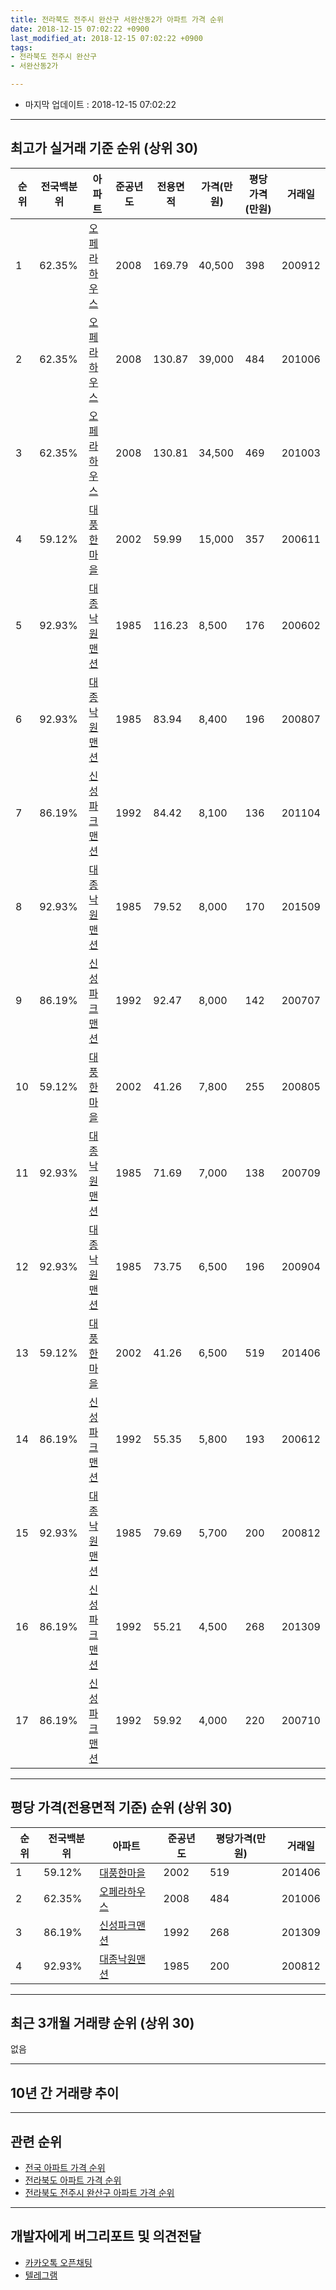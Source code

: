 ```yaml
---
title: 전라북도 전주시 완산구 서완산동2가 아파트 가격 순위
date: 2018-12-15 07:02:22 +0900
last_modified_at: 2018-12-15 07:02:22 +0900
tags:
- 전라북도 전주시 완산구
- 서완산동2가

---
```


* 마지막 업데이트 : 2018-12-15 07:02:22

---

## 최고가 실거래 기준 순위 (상위 30)


|순위|전국백분위|아파트|준공년도|전용면적|가격(만원)|평당가격(만원)|거래일|
|---|---|---|---|---|---|---|---|
|1|62.35%|[오페라하우스](https://search.naver.com/search.naver?query=%EC%A0%84%EB%9D%BC%EB%B6%81%EB%8F%84+%EC%A0%84%EC%A3%BC%EC%8B%9C+%EC%99%84%EC%82%B0%EA%B5%AC+%EC%84%9C%EC%99%84%EC%82%B0%EB%8F%992%EA%B0%80+%EC%98%A4%ED%8E%98%EB%9D%BC%ED%95%98%EC%9A%B0%EC%8A%A4)|2008|169.79|40,500|398|200912|
|2|62.35%|[오페라하우스](https://search.naver.com/search.naver?query=%EC%A0%84%EB%9D%BC%EB%B6%81%EB%8F%84+%EC%A0%84%EC%A3%BC%EC%8B%9C+%EC%99%84%EC%82%B0%EA%B5%AC+%EC%84%9C%EC%99%84%EC%82%B0%EB%8F%992%EA%B0%80+%EC%98%A4%ED%8E%98%EB%9D%BC%ED%95%98%EC%9A%B0%EC%8A%A4)|2008|130.87|39,000|484|201006|
|3|62.35%|[오페라하우스](https://search.naver.com/search.naver?query=%EC%A0%84%EB%9D%BC%EB%B6%81%EB%8F%84+%EC%A0%84%EC%A3%BC%EC%8B%9C+%EC%99%84%EC%82%B0%EA%B5%AC+%EC%84%9C%EC%99%84%EC%82%B0%EB%8F%992%EA%B0%80+%EC%98%A4%ED%8E%98%EB%9D%BC%ED%95%98%EC%9A%B0%EC%8A%A4)|2008|130.81|34,500|469|201003|
|4|59.12%|[대풍한마을](https://search.naver.com/search.naver?query=%EC%A0%84%EB%9D%BC%EB%B6%81%EB%8F%84+%EC%A0%84%EC%A3%BC%EC%8B%9C+%EC%99%84%EC%82%B0%EA%B5%AC+%EC%84%9C%EC%99%84%EC%82%B0%EB%8F%992%EA%B0%80+%EB%8C%80%ED%92%8D%ED%95%9C%EB%A7%88%EC%9D%84)|2002|59.99|15,000|357|200611|
|5|92.93%|[대종낙원맨션](https://search.naver.com/search.naver?query=%EC%A0%84%EB%9D%BC%EB%B6%81%EB%8F%84+%EC%A0%84%EC%A3%BC%EC%8B%9C+%EC%99%84%EC%82%B0%EA%B5%AC+%EC%84%9C%EC%99%84%EC%82%B0%EB%8F%992%EA%B0%80+%EB%8C%80%EC%A2%85%EB%82%99%EC%9B%90%EB%A7%A8%EC%85%98)|1985|116.23|8,500|176|200602|
|6|92.93%|[대종낙원맨션](https://search.naver.com/search.naver?query=%EC%A0%84%EB%9D%BC%EB%B6%81%EB%8F%84+%EC%A0%84%EC%A3%BC%EC%8B%9C+%EC%99%84%EC%82%B0%EA%B5%AC+%EC%84%9C%EC%99%84%EC%82%B0%EB%8F%992%EA%B0%80+%EB%8C%80%EC%A2%85%EB%82%99%EC%9B%90%EB%A7%A8%EC%85%98)|1985|83.94|8,400|196|200807|
|7|86.19%|[신성파크맨션](https://search.naver.com/search.naver?query=%EC%A0%84%EB%9D%BC%EB%B6%81%EB%8F%84+%EC%A0%84%EC%A3%BC%EC%8B%9C+%EC%99%84%EC%82%B0%EA%B5%AC+%EC%84%9C%EC%99%84%EC%82%B0%EB%8F%992%EA%B0%80+%EC%8B%A0%EC%84%B1%ED%8C%8C%ED%81%AC%EB%A7%A8%EC%85%98)|1992|84.42|8,100|136|201104|
|8|92.93%|[대종낙원맨션](https://search.naver.com/search.naver?query=%EC%A0%84%EB%9D%BC%EB%B6%81%EB%8F%84+%EC%A0%84%EC%A3%BC%EC%8B%9C+%EC%99%84%EC%82%B0%EA%B5%AC+%EC%84%9C%EC%99%84%EC%82%B0%EB%8F%992%EA%B0%80+%EB%8C%80%EC%A2%85%EB%82%99%EC%9B%90%EB%A7%A8%EC%85%98)|1985|79.52|8,000|170|201509|
|9|86.19%|[신성파크맨션](https://search.naver.com/search.naver?query=%EC%A0%84%EB%9D%BC%EB%B6%81%EB%8F%84+%EC%A0%84%EC%A3%BC%EC%8B%9C+%EC%99%84%EC%82%B0%EA%B5%AC+%EC%84%9C%EC%99%84%EC%82%B0%EB%8F%992%EA%B0%80+%EC%8B%A0%EC%84%B1%ED%8C%8C%ED%81%AC%EB%A7%A8%EC%85%98)|1992|92.47|8,000|142|200707|
|10|59.12%|[대풍한마을](https://search.naver.com/search.naver?query=%EC%A0%84%EB%9D%BC%EB%B6%81%EB%8F%84+%EC%A0%84%EC%A3%BC%EC%8B%9C+%EC%99%84%EC%82%B0%EA%B5%AC+%EC%84%9C%EC%99%84%EC%82%B0%EB%8F%992%EA%B0%80+%EB%8C%80%ED%92%8D%ED%95%9C%EB%A7%88%EC%9D%84)|2002|41.26|7,800|255|200805|
|11|92.93%|[대종낙원맨션](https://search.naver.com/search.naver?query=%EC%A0%84%EB%9D%BC%EB%B6%81%EB%8F%84+%EC%A0%84%EC%A3%BC%EC%8B%9C+%EC%99%84%EC%82%B0%EA%B5%AC+%EC%84%9C%EC%99%84%EC%82%B0%EB%8F%992%EA%B0%80+%EB%8C%80%EC%A2%85%EB%82%99%EC%9B%90%EB%A7%A8%EC%85%98)|1985|71.69|7,000|138|200709|
|12|92.93%|[대종낙원맨션](https://search.naver.com/search.naver?query=%EC%A0%84%EB%9D%BC%EB%B6%81%EB%8F%84+%EC%A0%84%EC%A3%BC%EC%8B%9C+%EC%99%84%EC%82%B0%EA%B5%AC+%EC%84%9C%EC%99%84%EC%82%B0%EB%8F%992%EA%B0%80+%EB%8C%80%EC%A2%85%EB%82%99%EC%9B%90%EB%A7%A8%EC%85%98)|1985|73.75|6,500|196|200904|
|13|59.12%|[대풍한마을](https://search.naver.com/search.naver?query=%EC%A0%84%EB%9D%BC%EB%B6%81%EB%8F%84+%EC%A0%84%EC%A3%BC%EC%8B%9C+%EC%99%84%EC%82%B0%EA%B5%AC+%EC%84%9C%EC%99%84%EC%82%B0%EB%8F%992%EA%B0%80+%EB%8C%80%ED%92%8D%ED%95%9C%EB%A7%88%EC%9D%84)|2002|41.26|6,500|519|201406|
|14|86.19%|[신성파크맨션](https://search.naver.com/search.naver?query=%EC%A0%84%EB%9D%BC%EB%B6%81%EB%8F%84+%EC%A0%84%EC%A3%BC%EC%8B%9C+%EC%99%84%EC%82%B0%EA%B5%AC+%EC%84%9C%EC%99%84%EC%82%B0%EB%8F%992%EA%B0%80+%EC%8B%A0%EC%84%B1%ED%8C%8C%ED%81%AC%EB%A7%A8%EC%85%98)|1992|55.35|5,800|193|200612|
|15|92.93%|[대종낙원맨션](https://search.naver.com/search.naver?query=%EC%A0%84%EB%9D%BC%EB%B6%81%EB%8F%84+%EC%A0%84%EC%A3%BC%EC%8B%9C+%EC%99%84%EC%82%B0%EA%B5%AC+%EC%84%9C%EC%99%84%EC%82%B0%EB%8F%992%EA%B0%80+%EB%8C%80%EC%A2%85%EB%82%99%EC%9B%90%EB%A7%A8%EC%85%98)|1985|79.69|5,700|200|200812|
|16|86.19%|[신성파크맨션](https://search.naver.com/search.naver?query=%EC%A0%84%EB%9D%BC%EB%B6%81%EB%8F%84+%EC%A0%84%EC%A3%BC%EC%8B%9C+%EC%99%84%EC%82%B0%EA%B5%AC+%EC%84%9C%EC%99%84%EC%82%B0%EB%8F%992%EA%B0%80+%EC%8B%A0%EC%84%B1%ED%8C%8C%ED%81%AC%EB%A7%A8%EC%85%98)|1992|55.21|4,500|268|201309|
|17|86.19%|[신성파크맨션](https://search.naver.com/search.naver?query=%EC%A0%84%EB%9D%BC%EB%B6%81%EB%8F%84+%EC%A0%84%EC%A3%BC%EC%8B%9C+%EC%99%84%EC%82%B0%EA%B5%AC+%EC%84%9C%EC%99%84%EC%82%B0%EB%8F%992%EA%B0%80+%EC%8B%A0%EC%84%B1%ED%8C%8C%ED%81%AC%EB%A7%A8%EC%85%98)|1992|59.92|4,000|220|200710|


---

## 평당 가격(전용면적 기준) 순위 (상위 30)


|순위|전국백분위|아파트|준공년도|평당가격(만원)|거래일|
|---|---|---|---|---|---|
|1|59.12%|[대풍한마을](https://search.naver.com/search.naver?query=%EC%A0%84%EB%9D%BC%EB%B6%81%EB%8F%84+%EC%A0%84%EC%A3%BC%EC%8B%9C+%EC%99%84%EC%82%B0%EA%B5%AC+%EC%84%9C%EC%99%84%EC%82%B0%EB%8F%992%EA%B0%80+%EB%8C%80%ED%92%8D%ED%95%9C%EB%A7%88%EC%9D%84)|2002|519|201406|
|2|62.35%|[오페라하우스](https://search.naver.com/search.naver?query=%EC%A0%84%EB%9D%BC%EB%B6%81%EB%8F%84+%EC%A0%84%EC%A3%BC%EC%8B%9C+%EC%99%84%EC%82%B0%EA%B5%AC+%EC%84%9C%EC%99%84%EC%82%B0%EB%8F%992%EA%B0%80+%EC%98%A4%ED%8E%98%EB%9D%BC%ED%95%98%EC%9A%B0%EC%8A%A4)|2008|484|201006|
|3|86.19%|[신성파크맨션](https://search.naver.com/search.naver?query=%EC%A0%84%EB%9D%BC%EB%B6%81%EB%8F%84+%EC%A0%84%EC%A3%BC%EC%8B%9C+%EC%99%84%EC%82%B0%EA%B5%AC+%EC%84%9C%EC%99%84%EC%82%B0%EB%8F%992%EA%B0%80+%EC%8B%A0%EC%84%B1%ED%8C%8C%ED%81%AC%EB%A7%A8%EC%85%98)|1992|268|201309|
|4|92.93%|[대종낙원맨션](https://search.naver.com/search.naver?query=%EC%A0%84%EB%9D%BC%EB%B6%81%EB%8F%84+%EC%A0%84%EC%A3%BC%EC%8B%9C+%EC%99%84%EC%82%B0%EA%B5%AC+%EC%84%9C%EC%99%84%EC%82%B0%EB%8F%992%EA%B0%80+%EB%8C%80%EC%A2%85%EB%82%99%EC%9B%90%EB%A7%A8%EC%85%98)|1985|200|200812|


---

## 최근 3개월 거래량 순위 (상위 30)

없음

---

## 10년 간 거래량 추이


<div style="width:100%;">
    <canvas id="deal_progress" height="250"></canvas>
</div>

<script>
new Chart(document.getElementById("deal_progress"), {
    type: 'line',
    data: {
        labels: ['200812','200901','200902','200903','200904','200905','200906','200907','200908','200909','200910','200911','200912','201001','201002','201003','201004','201005','201006','201007','201008','201009','201010','201011','201012','201101','201102','201103','201104','201105','201106','201107','201108','201109','201110','201111','201112','201201','201202','201203','201204','201205','201206','201207','201208','201209','201210','201211','201212','201301','201302','201303','201304','201305','201306','201307','201308','201309','201310','201311','201312','201401','201402','201403','201404','201405','201406','201407','201408','201409','201410','201411','201412','201501','201502','201503','201504','201505','201506','201507','201508','201509','201510','201511','201512','201601','201602','201603','201604','201605','201606','201607','201608','201609','201610','201611','201612','201701','201702','201703','201704','201705','201706','201707','201708','201709','201710','201711','201712','201801','201802','201803','201804','201805','201806','201807','201808','201809','201810','201811','201812'],
        datasets: [{
            label: '실거래 수',
            pointRadius: 1,
            data: [18, 14, 5, 4, 3, 3, 1, 1, 3, 7, 2, 31, 7, 8, 3, 6, 7, 7, 4, 2, 7, 5, 5, 5, 4, 4, 6, 5, 6, 2, 2, 2, 0, 2, 4, 1, 4, 1, 2, 2, 1, 1, 0, 0, 2, 2, 2, 3, 0, 0, 1, 2, 2, 1, 2, 1, 1, 2, 2, 1, 0, 1, 1, 2, 1, 1, 2, 4, 1, 0, 0, 0, 1, 4, 1, 3, 1, 0, 3, 5, 4, 5, 4, 2, 1, 0, 2, 5, 3, 2, 2, 0, 4, 3, 0, 1, 0, 4, 2, 2, 1, 5, 2, 3, 3, 1, 1, 1, 3, 3, 1, 4, 1, 5, 3, 1, 2, 1, 0, 0, 0],
            borderColor: "rgba(255, 201, 14, 1)",
            backgroundColor: "rgba(255, 201, 14, 0.5)",
            fill: true,
        }]
    },
    options: {
        responsive: true,
        title: {
            display: true,
            text: '10년간 거래량 추이'
        },
        tooltips: {
            mode: 'index',
            intersect: false,
        },
        hover: {
            mode: 'nearest',
            intersect: true
        },
        scales: {
            xAxes: [{
                display: true,
                scaleLabel: {
                    display: true,
                    labelString: '년/월'
                }
            }],
            yAxes: [{
                display: true,
                ticks: {
                    suggestedMin: 0,
                },
                scaleLabel: {
                    display: true,
                    labelString: '실거래 수'
                }
            }]
        }
    }
});

</script>


---

## 관련 순위

- [전국 아파트 가격 순위](https://inasie.github.io/apt-ranking/전국)
- [전라북도 아파트 가격 순위](https://inasie.github.io/apt-ranking/전라북도)
- [전라북도 전주시 완산구 아파트 가격 순위](https://inasie.github.io/apt-ranking/전라북도-전주시-완산구)


---

## 개발자에게 버그리포트 및 의견전달

- [카카오톡 오픈채팅](https://open.kakao.com/o/gLJUAP4)
- [텔레그램](https://t.me/inasie)

